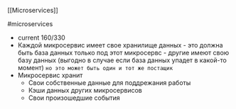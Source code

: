 [[Microservices]]

#microservices

- current 160/330
- Каждой микросервис имеет свое хранилище данных - это должна быть база данных только под этот микросервс - другие имеют свою базу данных (выгодно в случае если база данных упадет в какой-то момент) `но это может быть один и тот же постащик`
- Микросервис хранит
	- Свои собственные данные для поддрежания работы
	- Кэши данных других микросервисов
	- Свои произошедшие события
